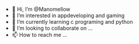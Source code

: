 - 👋 Hi, I’m @Manomellow
- 👀 I’m interested in appdeveloping and gaming
- 🌱 I’m currently learning c programing and python
- 💞️ I’m looking to collaborate on ...
- 📫 How to reach me ...

<!---
Manomellow/Manomellow is a ✨ special ✨ repository because its `README.md` (this file) appears on your GitHub profile.
You can click the Preview link to take a look at your changes.
--->
